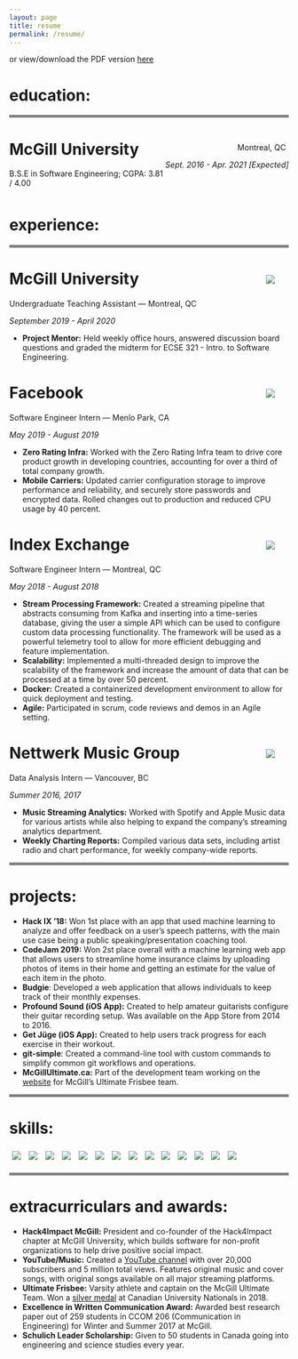 ```yaml
---
layout: page
title: resume
permalink: /resume/
---
```


<style>
.experience-img {max-width: 80px; max-height: 80px; margin-right: 25px; margin-top: 10px;}
.experience-img-container {float:right; text-align: center;}
.experience-title {position: relative; float: left;}
.education-text-container {float:right; text-align: right;}
.h-line {border-bottom: thick solid gray;}
.img-wrap {display: inline; position: relative;}
.img__description {
    text-align: center;
    position: absolute;
    top: 0;
    bottom: 0;
    left: 0;
    right: 0;
    color: #080808;
    visibility: hidden;
    opacity: 0;
  
    /* transition effect. not necessary */
    transition: opacity .2s, visibility .2s;
}
.img-wrap:hover .img__description {visibility: visible; opacity: 1;}
.icon {max-width: 14.4%; margin: 5px;}
.icon:hover {opacity: 0.7;}
@media screen and (max-width: 480px) {
    .education-text-container {
        float:right; 
        text-align: right;
        width: 150px;
    }
}
</style>

<div class="h-line">
    <p>or view/download the PDF version <a href="{{site.baseurl}}/Albert_Kragl_Resume.pdf" target="_blank">here</a></p>
    <h1>education:</h1>
</div>

<div style="margin-bottom: 50px;">
    <div class="education-text-container">
        <p style="margin: 5px;">Montreal, QC</p>
        <p style="font-style: italic;">Sept. 2016 - Apr. 2021 [Expected]</p>
    </div>
    <div>
        <h1>McGill University</h1>
        <p>B.S.E in Software Engineering; CGPA: 3.81 / 4.00</p>
    </div>
</div>

<!-- Experience section -->
<h1>experience:</h1>
<div class="h-line"></div>

<div>
    <div class="experience-img-container">
        <img src="{{site.baseurl}}/assets/images/mcgill-logo.png" class="experience-img">
    </div>
    <div>
        <h1>McGill University</h1>
        <p>Undergraduate Teaching Assistant — Montreal, QC</p>
        <p style="font-style: italic;">September 2019 - April 2020</p>
    </div>
</div>

- **Project Mentor:** Held weekly office hours, answered discussion board questions and graded the midterm for ECSE 321 - Intro. to Software Engineering.

<div>
    <div class="experience-img-container">
        <img src="{{site.baseurl}}/assets/images/facebook-logo.png" class="experience-img">
    </div>
    <div>
        <h1>Facebook</h1>
        <p>Software Engineer Intern — Menlo Park, CA</p>
        <p style="font-style: italic;">May 2019 - August 2019</p>
    </div>
</div>

- **Zero Rating Infra:** Worked with the Zero Rating Infra team to drive core product growth in developing countries, accounting for over a third of total company growth.
- **Mobile Carriers:** Updated carrier configuration storage to improve performance and reliability, and securely store passwords and encrypted data. Rolled changes out to production and reduced CPU usage by 40 percent.

<div>
    <div class="experience-img-container">
        <img src="{{site.baseurl}}/assets/images/ix-logo.png" class="experience-img">
    </div>
    <div>
        <h1>Index Exchange</h1>
        <p>Software Engineer Intern — Montreal, QC</p>
        <p style="font-style: italic;">May 2018 - August 2018</p>
    </div>
</div>

- **Stream Processing Framework:** Created a streaming pipeline that abstracts consuming from Kafka and inserting into a time-series database, giving the user a simple API which can be used to configure custom data processing functionality. The framework will be used as a powerful telemetry tool to allow for more efficient debugging and feature implementation.
- **Scalability:** Implemented a multi-threaded design to improve the scalability of the framework and increase the amount of data that can be processed at a time by over 50 percent.
- **Docker:** Created a containerized development environment to allow for quick deployment and testing.
- **Agile:** Participated in scrum, code reviews and demos in an Agile setting.

<div>
    <div class="experience-img-container">
        <img src="{{site.baseurl}}/assets/images/nettwerk-logo.png" class="experience-img">
    </div>
    <div>
        <h1>Nettwerk Music Group</h1>
        <p>Data Analysis Intern — Vancouver, BC</p>
        <p style="font-style: italic;">Summer 2016, 2017</p>
    </div>
</div>

- **Music Streaming Analytics:** Worked with Spotify and Apple Music data for various artists while also helping to expand the company’s streaming analytics department.
- **Weekly Charting Reports:** Compiled various data sets, including artist radio and chart performance, for weekly company-wide reports.

<!-- Projects section -->
<div class="h-line"></div>
<h1>projects:</h1>

- **Hack IX ’18:** Won 1st place with an app that used machine learning to analyze and offer feedback on a user’s speech patterns, with the main use case being a public speaking/presentation coaching tool.
- **CodeJam 2019:** Won 2st place overall with a machine learning web app that allows users to streamline home insurance claims by uploading photos of items in their home and getting an estimate for the value of each item in the photo.
- **Budgie**: Developed a web application that allows individuals to keep track of their monthly expenses.
- **Profound Sound (iOS App):** Created to help amateur guitarists configure their guitar recording setup. Was available on the App Store from 2014 to 2016.
- **Get J&uuml;ge (iOS App):** Created to help users track progress for each exercise in their workout.
- **git-simple**: Created a command-line tool with custom commands to simplify common git workflows and operations.
- **McGillUltimate.ca:** Part of the development team working on the <a href="https://mcgillultimate.ca" target="_blank">website</a> for McGill’s Ultimate Frisbee team.

<!-- Skills section -->
<div class="h-line"></div>
<h1>skills:</h1>
<div style="margin-bottom: 15px;">
    <div class="img-wrap">
        <img class="icon" src="{{site.baseurl}}/assets/images/python-logo.png">
        <p class="img__description">Python</p>
    </div>
    <div class="img-wrap">
        <img class="icon" src="{{site.baseurl}}/assets/images/javascript-logo.png">
        <p class="img__description">JavaScript</p>
    </div>
    <div class="img-wrap">
        <img class="icon" src="{{site.baseurl}}/assets/images/java-logo.png">
        <p class="img__description">Java</p>
    </div>
    <div class="img-wrap">
        <img class="icon" src="{{site.baseurl}}/assets/images/c-prog-logo.png">
        <p class="img__description">C</p>
    </div>
    <div class="img-wrap">
        <img class="icon" src="{{site.baseurl}}/assets/images/golang-logo.png">
        <p class="img__description">Go</p>
    </div>
    <div class="img-wrap">
        <img class="icon" src="{{site.baseurl}}/assets/images/bash-logo.png">
        <p class="img__description">BASH</p>
    </div>
    <div class="img-wrap">
        <img class="icon" src="{{site.baseurl}}/assets/images/git-logo.png">
        <p class="img__description">Git</p>
    </div>
    <div class="img-wrap">
        <img class="icon" src="{{site.baseurl}}/assets/images/kafka-logo.png">
        <p class="img__description">Kafka</p>
    </div>
    <div class="img-wrap">
        <img class="icon" src="{{site.baseurl}}/assets/images/docker-logo.png">
        <p class="img__description">Docker</p>
    </div>
    <div class="img-wrap">
        <img class="icon" src="{{site.baseurl}}/assets/images/postgres-logo.png">
        <p class="img__description">PostreSQL</p>
    </div>
    <div class="img-wrap">
        <img class="icon" src="{{site.baseurl}}/assets/images/flask-logo.png">
        <p class="img__description">Flask</p>
    </div>
    <div class="img-wrap">
        <img class="icon" src="{{site.baseurl}}/assets/images/node-logo.png">
        <p class="img__description">Node.js</p>
    </div>
    <div class="img-wrap">
        <img class="icon" src="{{site.baseurl}}/assets/images/vue-logo.png">
        <p class="img__description">Vue.js</p>
    </div>
    <div class="img-wrap">
        <img class="icon" src="{{site.baseurl}}/assets/images/react-logo.png">
        <p class="img__description">React</p>
    </div>
</div> 
<!-- Extracurriculars section -->
<div class="h-line"> </div>
<h1>extracurriculars and awards:</h1>

- **Hack4Impact McGill:** President and co-founder of the Hack4Impact chapter at McGill University, which builds software for non-profit organizations to help drive positive social impact.
- **YouTube/Music:** Created a <a href="https://www.youtube.com/user/TheFenderrocker" target="_blank">YouTube channel</a> with over 20,000 subscribers and 5 million total views. Features original music and cover songs, with original songs available on all major streaming platforms.
- **Ultimate Frisbee:** Varsity athlete and captain on the McGill Ultimate Team. Won a <a href="http://ucm.canadianultimate.com/c/2018/10/23/2018-canadian-university-ultimate-championships-open-division-recap/" target="_blank">silver medal</a> at Canadian University Nationals in 2018.
- **Excellence in Written Communication Award:** Awarded best research paper out of 259 students in CCOM 206 (Communication in Engineering) for Winter and Summer 2017 at McGill.
- **Schulich Leader Scholarship:** Given to 50 students in Canada going into engineering and science studies every year.
